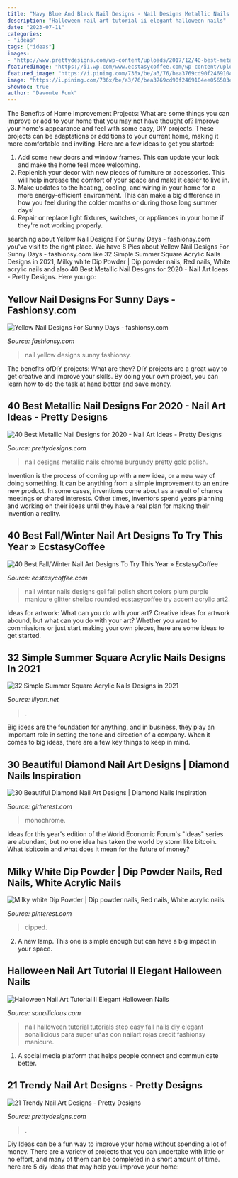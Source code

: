 ```yaml
---
title: "Navy Blue And Black Nail Designs - Nail Designs Metallic Nails Chrome Burgundy Pretty Gold Polish"
description: "Halloween nail art tutorial ii elegant halloween nails"
date: "2023-07-11"
categories:
- "ideas"
tags: ["ideas"]
images:
- "http://www.prettydesigns.com/wp-content/uploads/2017/12/40-best-metallic-nail-designs-for-2018-nail-art-ideas-8.jpg"
featuredImage: "https://i1.wp.com/www.ecstasycoffee.com/wp-content/uploads/2016/10/Winter-Nail-Art2.jpg?resize=558%2C743"
featured_image: "https://i.pinimg.com/736x/be/a3/76/bea3769cd90f2469104ee056583ec105.jpg"
image: "https://i.pinimg.com/736x/be/a3/76/bea3769cd90f2469104ee056583ec105.jpg"
ShowToc: true
author: "Davonte Funk"
---
```



The Benefits of Home Improvement Projects: What are some things you can improve or add to your home that you may not have thought of?
Improve your home's appearance and feel with some easy, DIY projects. These projects can be adaptations or additions to your current home, making it more comfortable and inviting. Here are a few ideas to get you started: 
1. Add some new doors and window frames. This can update your look and make the home feel more welcoming. 
2. Replenish your decor with new pieces of furniture or accessories. This will help increase the comfort of your space and make it easier to live in. 
3. Make updates to the heating, cooling, and wiring in your home for a more energy-efficient environment. This can make a big difference in how you feel during the colder months or during those long summer days! 
4. Repair or replace light fixtures, switches, or appliances in your home if they're not working properly.

	

		
searching about Yellow Nail Designs For Sunny Days - fashionsy.com you've visit to the right place. We have 8 Pics about Yellow Nail Designs For Sunny Days - fashionsy.com like 32 Simple Summer Square Acrylic Nails Designs in 2021, Milky white Dip Powder | Dip powder nails, Red nails, White acrylic nails and also 40 Best Metallic Nail Designs for 2020 - Nail Art Ideas - Pretty Designs. Here you go:
		
    
## Yellow Nail Designs For Sunny Days - Fashionsy.com

<img loading=lazy src="https://fashionsy.com/wp-content/uploads/2014/05/yellow-nail-art-designs-3.jpg" onerror="this.onerror=null;this.src='https://tse4.mm.bing.net/th?id=OIP.TdmkpX7o_8hQmYIN4XK-RQHaFj&amp;pid=15.1';" alt="Yellow Nail Designs For Sunny Days - fashionsy.com">

_Source: fashionsy.com_

>nail yellow designs sunny fashionsy. 

	

The benefits ofDIY projects: What are they?
DIY projects are a great way to get creative and improve your skills. By doing your own project, you can learn how to do the task at hand better and save money.

    
## 40 Best Metallic Nail Designs For 2020 - Nail Art Ideas - Pretty Designs

<img loading=lazy src="http://www.prettydesigns.com/wp-content/uploads/2017/12/40-best-metallic-nail-designs-for-2018-nail-art-ideas-8.jpg" onerror="this.onerror=null;this.src='https://tse1.mm.bing.net/th?id=OIP.r47S8ahyioHfGfqFuhCyXwHaHa&amp;pid=15.1';" alt="40 Best Metallic Nail Designs for 2020 - Nail Art Ideas - Pretty Designs">

_Source: prettydesigns.com_

>nail designs metallic nails chrome burgundy pretty gold polish. 

	

Invention is the process of coming up with a new idea, or a new way of doing something. It can be anything from a simple improvement to an entire new product. In some cases, inventions come about as a result of chance meetings or shared interests. Other times, inventors spend years planning and working on their ideas until they have a real plan for making their invention a reality.

    
## 40 Best Fall/Winter Nail Art Designs To Try This Year » EcstasyCoffee

<img loading=lazy src="https://i1.wp.com/www.ecstasycoffee.com/wp-content/uploads/2016/10/Winter-Nail-Art2.jpg?resize=558%2C743" onerror="this.onerror=null;this.src='https://tse2.mm.bing.net/th?id=OIP.SXXP8Zv0jsVAvFsKuCnuOwHaJ3&amp;pid=15.1';" alt="40 Best Fall/Winter Nail Art Designs To Try This Year » EcstasyCoffee">

_Source: ecstasycoffee.com_

>nail winter nails designs gel fall polish short colors plum purple manicure glitter shellac rounded ecstasycoffee try accent acrylic art2. 

	

Ideas for artwork: What can you do with your art?
Creative ideas for artwork abound, but what can you do with your art? Whether you want to commissions or just start making your own pieces, here are some ideas to get started.

    
## 32 Simple Summer Square Acrylic Nails Designs In 2021

<img loading=lazy src="https://lilyart.net/wp-content/uploads/2021/05/5-13-768x1152.jpg" onerror="this.onerror=null;this.src='https://tse3.mm.bing.net/th?id=OIP.Xm4AzMwE036PrlrWfCxeEAHaLH&amp;pid=15.1';" alt="32 Simple Summer Square Acrylic Nails Designs in 2021">

_Source: lilyart.net_

>. 

	

Big ideas are the foundation for anything, and in business, they play an important role in setting the tone and direction of a company. When it comes to big ideas, there are a few key things to keep in mind. 

    
## 30 Beautiful Diamond Nail Art Designs | Diamond Nails Inspiration

<img loading=lazy src="https://girlterest.com/wp-content/uploads/2017/05/diamond8.jpg" onerror="this.onerror=null;this.src='https://tse3.mm.bing.net/th?id=OIP.pxAoAlBFkQL3y8CuZScYUAHaHa&amp;pid=15.1';" alt="30 Beautiful Diamond Nail Art Designs | Diamond Nails Inspiration">

_Source: girlterest.com_

>monochrome. 

	

Ideas for this year's edition of the World Economic Forum's "Ideas" series are abundant, but no one idea has taken the world by storm like bitcoin. What isbitcoin and what does it mean for the future of money? 

    
## Milky White Dip Powder | Dip Powder Nails, Red Nails, White Acrylic Nails

<img loading=lazy src="https://i.pinimg.com/736x/be/a3/76/bea3769cd90f2469104ee056583ec105.jpg" onerror="this.onerror=null;this.src='https://tse3.mm.bing.net/th?id=OIP.x7XryzFmw_UStfZR-qxq_QHaJ3&amp;pid=15.1';" alt="Milky white Dip Powder | Dip powder nails, Red nails, White acrylic nails">

_Source: pinterest.com_

>dipped. 

	

2. A new lamp. This one is simple enough but can have a big impact in your space.

    
## Halloween Nail Art Tutorial II Elegant Halloween Nails

<img loading=lazy src="https://sonailicious.com/wp-content/uploads/2013/10/halloween-nail-art-tutorial.jpg" onerror="this.onerror=null;this.src='https://tse3.mm.bing.net/th?id=OIP.yNq3vzB0Vfy6vw28CVSV7wHaOV&amp;pid=15.1';" alt="Halloween Nail Art Tutorial II Elegant Halloween Nails">

_Source: sonailicious.com_

>nail halloween tutorial tutorials step easy fall nails diy elegant sonailicious para super uñas con nailart rojas credit fashionsy manicure. 

	

1. A social media platform that helps people connect and communicate better.

    
## 21 Trendy Nail Art Designs - Pretty Designs

<img loading=lazy src="http://www.prettydesigns.com/wp-content/uploads/2015/09/Pink-and-Silver-Short-Nail-Design.jpg" onerror="this.onerror=null;this.src='https://tse2.mm.bing.net/th?id=OIP.e_uuLOaqYDcDY1fM8IpBGQHaNK&amp;pid=15.1';" alt="21 Trendy Nail Art Designs - Pretty Designs">

_Source: prettydesigns.com_

>. 

	

Diy Ideas can be a fun way to improve your home without spending a lot of money. There are a variety of projects that you can undertake with little or no effort, and many of them can be completed in a short amount of time. here are 5 diy ideas that may help you improve your home: 

